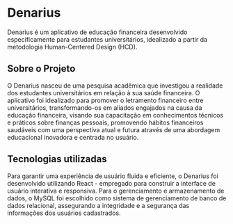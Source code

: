 # Denarius

Denarius é um aplicativo de educação financeira desenvolvido especificamente para estudantes universitários, idealizado a partir da metodologia Human-Centered Design (HCD).

## Sobre o Projeto

O Denarius nasceu de uma pesquisa acadêmica que investigou a realidade dos estudantes universitários em relação à sua saúde financeira. 
O aplicativo foi idealizado para promover o letramento financeiro entre universitários, transformando-os em aliados engajados na causa da educação financeira, visando sua capacitação em conhecimentos técnicos e práticos sobre finanças pessoais, promovendo hábitos financeiros saudáveis com uma perspectiva atual e futura através de uma abordagem educacional inovadora e centrada no usuário.

## Tecnologias utilizadas

Para garantir uma experiência de usuário fluida e eficiente, o Denarius foi desenvolvido utilizando React - empregado para construir a interface de usuário interativa e responsiva. Para o gerenciamento e armazenamento de dados, o MySQL foi escolhido como sistema de gerenciamento de banco de dados relacional, assegurando a integridade e a segurança das informações dos usuários cadastrados.
